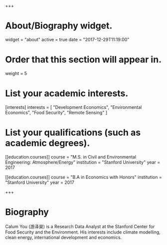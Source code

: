 +++
# About/Biography widget.
widget = "about"
active = true
date = "2017-12-29T11:19:00"

# Order that this section will appear in.
weight = 5

# List your academic interests.
[interests]
  interests = [
    "Development Economics",
    "Environmental Economics",
    "Food Security",
    "Remote Sensing"
  ]

# List your qualifications (such as academic degrees).
[[education.courses]]
  course = "M.S. in Civil and Environmental Engineering: Atmosphere/Energy"
  institution = "Stanford University"
  year = 2017

[[education.courses]]
  course = "B.A in Economics with Honors"
  institution = "Stanford University"
  year = 2017
 
+++

# Biography

Calum You (游泽昊) is a Research Data Analyst at the Stanford Center for Food
Security and the Environment. His interests include climate modelling, clean
energy, international development and economics. 
